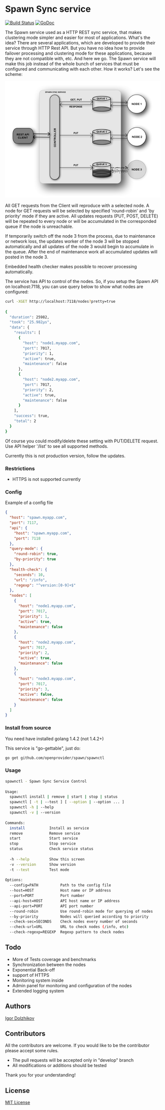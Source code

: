 Spawn Sync service
==================

[![Build Status](https://travis-ci.org/openprovider/spawn.svg?branch=master)](https://travis-ci.org/openprovider/spawn)
[![GoDoc](https://godoc.org/github.com/openprovider/spawn?status.svg)](https://godoc.org/github.com/openprovider/spawn)

The Spawn service used as a HTTP REST sync service, that makes clustering mode simpler and easier for most
of applications. What's the idea? There are several applications, which are developed to provide their service
through HTTP Rest API. But you have no idea how to provide failover processing and clustering mode for these 
applications, because they are not compatible with, etc. And here we go. The Spawn service will make this
job instead of the whole bunch of services that must be configured and communicating with each other.
How it works? Let's see the scheme:

![Scheme](https://github.com/openprovider/spawn/blob/master/scheme/scheme.png)

All GET requests from the Client will reproduce with a selected node. A node for GET requests will be selected
by specified 'round-robin' and 'by priority' mode if they are active. All updates requests (PUT, POST, DELETE)
will be repeated to every node or will be accumulated in the corresponded queue if the node is unreachable.

If temporarily switch off the node 3 from the process, due to maintenance or network loss, the updates worker
of the node 3 will be stopped automatically and all updates of the node 3 would begin to accumulate in the queue.
After the end of maintenance work all accumulated updates will posted in the node 3. 

Embedded health checker makes possible to recover processing automatically. 

The service has API to control of the nodes. So, if you setup the Spawn API on localhost:7118, you can use query
below to show what nodes are configured:

```sh
curl -XGET http://localhost:7118/nodes?pretty=true

{
  "duration": 25982,
  "took": "25.982µs",
  "data": {
    "results": [
      {
        "host": "node1.myapp.com",
        "port": 7017,
        "priority": 1,
        "active": true,
        "maintenance": false
      },
      {
        "host": "node2.myapp.com",
        "port": 7017,
        "priority": 2,
        "active": true,
        "maintenance": false
      }
    ],
    "success": true,
    "total": 2
  }
}

```

Of course you could modify/delete these setting with PUT/DELETE request. Use API helper '/list' to see all supported methods.

Currently this is not production version, follow the updates.

### Restrictions

- HTTPS is not supported currently


### Config

Example of a config file
```json
{
  "host": "spawn.myapp.com",
  "port": 7117,
  "api": {
    "host": "spawn.myapp.com",
    "port": 7118
  },
  "query-mode": {
    "round-robin": true,
    "by-priority": true
  },
  "health-check": {
    "seconds": 10,
    "url": "/info",
    "regexp": "^version:[0-9]+$"
  },
  "nodes": [
    {
      "host": "node1.myapp.com",
      "port": 7017,
      "priority": 1,
      "active": true,
      "maintenance": false
    },
    {
      "host": "node2.myapp.com",
      "port": 7017,
      "priority": 2,
      "active": true,
      "maintenance": false
    },
    {
      "host": "node3.myapp.com",
      "port": 7017,
      "priority": 3,
      "active": false,
      "maintenance": false
    }
  ]
}
```
### Install from source

You need have installed golang 1.4.2 (not 1.4.2+)

This service is "go-gettable", just do:

```sh
go get github.com/openprovider/spawn/spawnctl
```

### Usage

```sh
spawnctl - Spawn Sync Service Control

Usage:
  spawnctl install | remove | start | stop | status
  spawnctl [ -t | --test ] [ --option | --option ... ]
  spawnctl -h | --help
  spawnctl -v | --version

Commands:
  install           Install as service
  remove            Remove service
  start             Start service
  stop              Stop service
  status            Check service status

  -h --help         Show this screen
  -v --version      Show version
  -t --test         Test mode

Options:
  --config=PATH          Path to the config file
  --host=HOST            Host name or IP address
  --port=PORT            Port number
  --api-host=HOST        API host name or IP address
  --api-port=PORT        API port number
  --round-robin          Use round-robin mode for querying of nodes
  --by-priority          Nodes will queried according to priority
  --check-sec=SECONDS    Check nodes every number of seconds
  --check-url=URL        URL to check nodes (/info, etc)
  --check-regexp=REGEXP  Regexp pattern to check nodes
```

## Todo

- More of Tests coverage and benchmarks
- Synchronization between the nodes
- Exponential Back-off
- support of HTTPS
- Monitoring system inside
- Admin panel for monitoring and configuration of the nodes
- Extended logging system

## Authors

[Igor Dolzhikov](https://github.com/takama)

## Contributors

All the contributors are welcome. If you would like to be the contributor please accept some rules.
- The pull requests will be accepted only in "develop" branch
- All modifications or additions should be tested

Thank you for your understanding!

## License

[MIT License](https://github.com/openprovider/spawn/blob/master/LICENSE)
